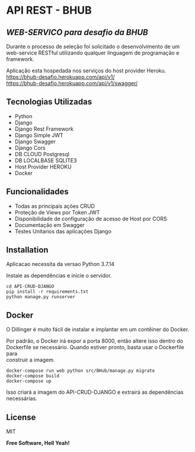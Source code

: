 <h1 class="code-line" data-line-start=0 data-line-end=1 ><a id="API_REST__BHUB_0"></a>API REST - BHUB</h1>
<h2 class="code-line" data-line-start=1 data-line-end=2 ><a id="_WEBSERVICO_para_desafio_da_BHUB__1"></a><em>WEB-SERVICO para desafio da BHUB</em></h2>
<p class="has-line-data" data-line-start="5" data-line-end="6">Durante o processo de seleção foi solicitado o desenvolvimento de um web-service RESTful utilizando qualquer linguagem de programação e framework.</p>
<p class="has-line-data" data-line-start="7" data-line-end="10">Aplicação esta hospedada nos serviços do host provider Heroku.<br>
<a href="https://bhub-desafio.herokuapp.com/api/v1/">https://bhub-desafio.herokuapp.com/api/v1/</a><br>
<a href="https://bhub-desafio.herokuapp.com/api/v1/swagger/">https://bhub-desafio.herokuapp.com/api/v1/swagger/</a></p>
<h2 class="code-line" data-line-start=11 data-line-end=12 ><a id="Tecnologias_Utilizadas_11"></a>Tecnologias Utilizadas</h2>
<ul>
<li class="has-line-data" data-line-start="13" data-line-end="14">Python</li>
<li class="has-line-data" data-line-start="14" data-line-end="15">Django</li>
<li class="has-line-data" data-line-start="15" data-line-end="16">Django Rest Framework</li>
<li class="has-line-data" data-line-start="16" data-line-end="17">Django Simple JWT</li>
<li class="has-line-data" data-line-start="17" data-line-end="18">Django Swagger</li>
<li class="has-line-data" data-line-start="18" data-line-end="19">Django Cors</li>
<li class="has-line-data" data-line-start="19" data-line-end="20">DB CLOUD Postgresql</li>
<li class="has-line-data" data-line-start="20" data-line-end="21">DB LOCALBASE SQLITE3</li>
<li class="has-line-data" data-line-start="21" data-line-end="22">Host Provider HEROKU</li>
<li class="has-line-data" data-line-start="22" data-line-end="23">Docker</li>
</ul>
<h2 class="code-line" data-line-start=25 data-line-end=26 ><a id="Funcionalidades_25"></a>Funcionalidades</h2>
<ul>
<li class="has-line-data" data-line-start="27" data-line-end="28">Todas as principais ações CRUD</li>
<li class="has-line-data" data-line-start="28" data-line-end="29">Proteção de Views por Token JWT</li>
<li class="has-line-data" data-line-start="29" data-line-end="30">Disponibilidade de configuração de acesso de Host por CORS</li>
<li class="has-line-data" data-line-start="30" data-line-end="31">Documentação em Swagger</li>
<li class="has-line-data" data-line-start="31" data-line-end="32">Testes Unitarios das aplicações Django</li>
</ul>
<h2 class="code-line" data-line-start=35 data-line-end=36 ><a id="Installation_35"></a>Installation</h2>
<p class="has-line-data" data-line-start="36" data-line-end="37">Aplicacao necessita da versao Python 3.7.14</p>
<p class="has-line-data" data-line-start="40" data-line-end="41">Instale as dependências e inicie o servidor.</p>
<pre><code class="has-line-data" data-line-start="43" data-line-end="47" class="language-sh"><span class="hljs-built_in">cd</span> API-CRUD-DJANGO
pip install -r requirements.txt
python manage.py runserver
</code></pre>
<h2 class="code-line" data-line-start=51 data-line-end=52 ><a id="Docker_51"></a>Docker</h2>
<p class="has-line-data" data-line-start="53" data-line-end="54">O Dillinger é muito fácil de instalar e implantar em um contêiner do Docker.</p>
<p class="has-line-data" data-line-start="55" data-line-end="58">Por padrão, o Docker irá expor a porta 8000, então altere isso dentro do<br>
Dockerfile se necessário. Quando estiver pronto, basta usar o Dockerfile para<br>
construir a imagem.</p>
<pre><code class="has-line-data" data-line-start="60" data-line-end="64" class="language-sh">docker-compose run web python src/BHub/manage.py migrate
docker-compose build
docker-compose up
</code></pre>
<p class="has-line-data" data-line-start="65" data-line-end="66">Isso criará a imagem do API-CRUD-DJANGO e extrairá as dependências necessárias.</p>
<h2 class="code-line" data-line-start=67 data-line-end=68 ><a id="License_67"></a>License</h2>
<p class="has-line-data" data-line-start="69" data-line-end="70">MIT</p>
<p class="has-line-data" data-line-start="71" data-line-end="72"><strong>Free Software, Hell Yeah!</strong></p>